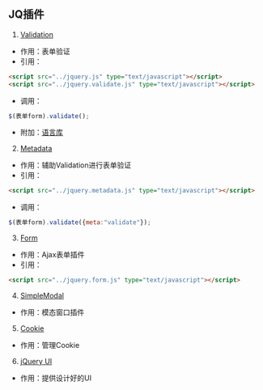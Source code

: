 ## JQ插件
1. [Validation](http://plugins.jquery.com/validation/)
  - 作用：表单验证
  - 引用：
   ```html
   <script src="../jquery.js" type="text/javascript"></script>
   <script src="../jquery.validate.js" type="text/javascript"></script>
   ```
  - 调用：
   ```javascript
   $(表单form).validate();
   ```
  - 附加：[语言库](http://www.bvbcode.com/cn/ek9btw8j-1276785)
2. [Metadata](https://github.com/jquery-archive/jquery-metadata)
  - 作用：辅助Validation进行表单验证
  - 引用：
   ```html
   <script src="../jquery.metadata.js" type="text/javascript"></script>
   ```
  - 调用：
   ```javascript
   $(表单form).validate({meta:"validate"});
   ```
3. [Form](http://plugins.jquery.com/form/)
  - 作用：Ajax表单插件
  - 引用：
   ```html
   <script src="../jquery.form.js" type="text/javascript"></script>
   ```
4. [SimpleModal](http://plugins.jquery.com/simplemodal/)
  - 作用：模态窗口插件
5. [Cookie](http://plugins.jquery.com/cookie/)
  - 作用：管理Cookie
6. [jQuery UI](http://jqueryui.com/)
  - 作用：提供设计好的UI
